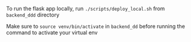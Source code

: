 To run the flask app locally, run `./scripts/deploy_local.sh` from `backend_ddd` directory

Make sure to `source venv/bin/activate` in `backend_dd` before running the command to activate your virtual env